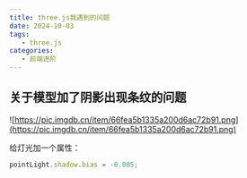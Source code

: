 ```yaml
---
title: three.js我遇到的问题
date: 2024-10-03
tags:
   - three.js
categories:
   - 前端进阶
---
```


## 关于模型加了阴影出现条纹的问题
![https://pic.imgdb.cn/item/66fea5b1335a200d6ac72b91.png](https://pic.imgdb.cn/item/66fea5b1335a200d6ac72b91.png)

给灯光加一个属性：
```js
pointLight.shadow.bias = -0.005;
```